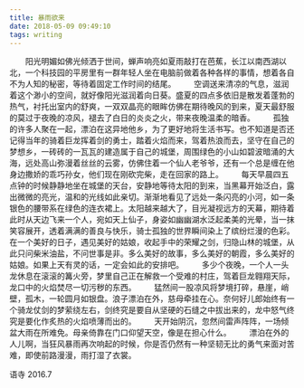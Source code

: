 ```yaml
---
title: 暴雨欲来
date: 2018-05-09 09:49:10
tags: writing
---
```

&emsp;&emsp;阳光明媚如佛光倾洒于世间，蝉声响亮如夏雨敲打在芭蕉，长江以南西湖以北，一个科技园的平房里有一群年轻人坐在电脑前做着各种各样的事情，想着各自不为人知的秘密，等待着固定工作时间的结尾。<!-- more -->
&emsp;&emsp;空调送来清凉的气息，滋润着这个渺小的空间，就好像阳光滋润着向日葵。盛夏的四点多依旧是散发着蓬勃的热气，衬托出室内的舒爽，一双双晶亮的眼眸仿佛在期待晚风的到来，夏天最舒服的莫过于夜晚的凉风，褪去了白日的炎炎之火，带来夜晚温柔的暗香。
&emsp;&emsp;孤独的许多人聚在一起，漂泊在这异地他乡，为了更好地将生活书写。也不知道是否还记得当年的骑着巨龙挥着剑的勇士，踏着火焰而来，驾着热浪而去，坚守在自己的梦想乡，一砖砖的一瓦瓦的建造属于自己的城堡，周围绿色的小山如碧波暗涌的大海，远处高山弥漫着丝丝的云雾，仿佛住着一个仙人老爷爷，还有一个总是缠在他身边撒娇的乖巧孙女，他们现在刚砍完柴，走在回家的路上。
&emsp;&emsp;每天早晨四五点钟的时候静静地坐在城堡的天台，安静地等待太阳的到来，当黑幕开始泛白，露出微微的亮光，温和的光线如此亲切。渐渐地看见了远处一条闪亮的小河，如一条银色的腰带系在绿色的连衣裙上。太阳越来越大了，目光凝视远方的天幕，期待着此时从天边飞来一个人，宛如天上仙子，身姿如幽幽湖水泛起柔美的光晕，当一抹笑容展开，透着满满的善良与快乐，骑士孤独的世界瞬间染上了缤纷烂漫的色彩。在一个美好的日子，遇见美好的姑娘，收起手中的荣耀之剑，归隐山林的城堡，从此只问柴米油盐，不问世事是非。多么美好的故事，多么美好的朝霞，多么美好的姑娘。如果上天有灵的话，一定会如此的安排吧。
&emsp;&emsp;多少个夜晚，一个人一头龙休息在滚滚的篝火旁，梦里自己正在解救一个受难的村庄，驾着巨龙翱翔天际，龙口中的火焰焚尽一切污秽的东西。
&emsp;&emsp;猛然间一股凉风将梦境打碎，悬崖，峭壁，孤木，一轮圆月如银盘。浪子漂泊在外，慈母牵挂在心。奈何好儿郎始终有一个骑龙仗剑的梦萦绕左右，剑终究是要自从坚硬的石缝之中拔出来的，龙中怒气终究是要化作炙热的火焰喷薄而出的。
&emsp;&emsp;天开始阴沉，忽然间雷声阵阵，一场倾盆大雨在所难免。母亲倚靠在门口仰望天空，像是在担心什么。
&emsp;&emsp;漂泊在外的人儿啊，当狂风暴雨再次响起的时候，你是否仍然有一种坚韧无比的勇气来面对苦难，即使前路漫漫，雨打湿了衣裳。


语寺
2016.7